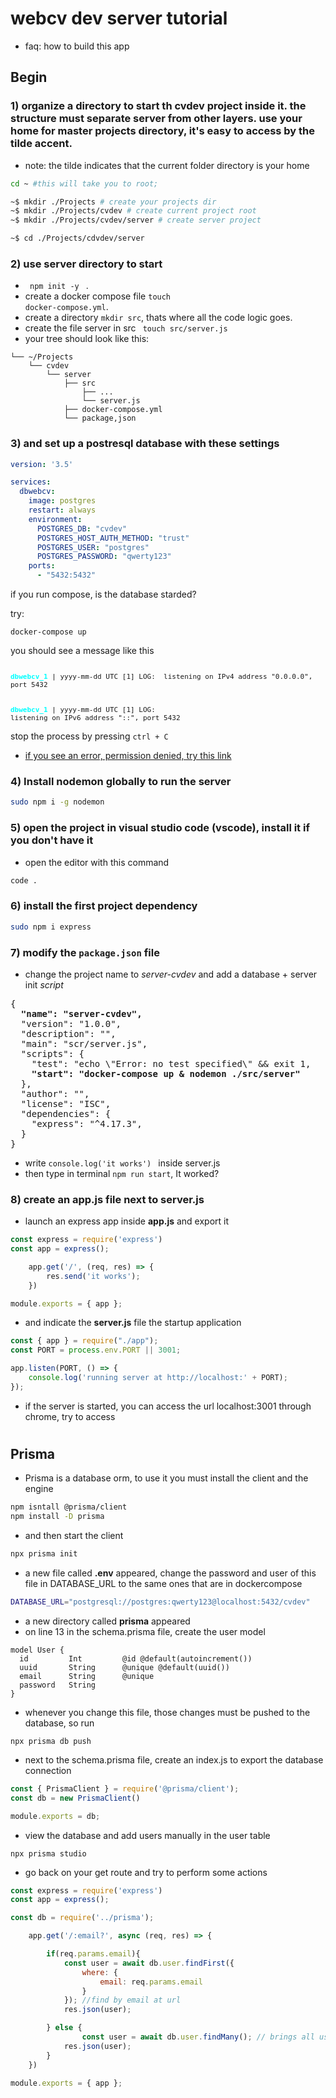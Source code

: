 # webcv dev server tutorial

- faq: how to build this app

## Begin

### 1) organize a directory to start th cvdev project inside it. the structure must separate server from other layers. use your home for master projects directory, it's easy to access by the tilde accent.

- note: the tilde indicates that the current folder directory is your home

```bash
cd ~ #this will take you to root;

~$ mkdir ./Projects # create your projects dir
~$ mkdir ./Projects/cvdev # create current project root
~$ mkdir ./Projects/cvdev/server # create server project

~$ cd ./Projects/cdvdev/server
```

### 2) use server directory to start  
- <code> npm init -y </code> .
- create a docker compose file <code>touch docker-compose.yml</code>.
- create a directory <code>mkdir src</code>, thats where all the code logic goes.
- create the file server in src <code> touch src/server.js</code>
- your tree should look like this:

```
└── ~/Projects
    └── cvdev
        └── server
            ├── src
                ├── ...
                └── server.js    
            ├── docker-compose.yml
            └── package,json
```

### 3) and set up a postresql database with these settings

```yml
version: '3.5'

services:
  dbwebcv:
    image: postgres
    restart: always
    environment:
      POSTGRES_DB: "cvdev"
      POSTGRES_HOST_AUTH_METHOD: "trust"
      POSTGRES_USER: "postgres"
      POSTGRES_PASSWORD: "qwerty123"
    ports:
      - "5432:5432"
```


if you run compose, is the database starded?

try:
```
docker-compose up
```
you should see a message like this

<code style="font-size: 11px">
<b style="color: cyan">dbwebcv_1</b> | yyyy-mm-dd UTC [1] LOG:  listening on IPv4 address "0.0.0.0", port 5432

<b style="color: cyan">dbwebcv_1</b> | yyyy-mm-dd UTC [1] LOG:  listening on IPv6 address "::", port 5432
</code>

stop the process by pressing <code>ctrl + C</code>

- [if you see an error, permission denied, try this link](https://stackoverflow.com/questions/48957195/how-to-fix-docker-got-permission-denied-issue)

### 4) Install nodemon globally to run the server

```bash
sudo npm i -g nodemon
```

### 5) open the project in visual studio code (vscode), install it if you don't have it
- open the editor with this command 
```bash
code .
```

### 6) install the first project dependency
```bash
sudo npm i express
```

### 7) modify the <code>package.json</code> file
 - change the project name to <i>server-cvdev</i> and add a database + server init <i>script</i>

<pre>
{
  <b>"name": "server-cvdev",</b>
  "version": "1.0.0",
  "description": "",
  "main": "scr/server.js",
  "scripts": {
    "test": "echo \"Error: no test specified\" && exit 1,
    <b>"start": "docker-compose up & nodemon ./src/server"</b>
  },
  "author": "",
  "license": "ISC",
  "dependencies": {
    "express": "^4.17.3",
  }
}
</pre>

- write <code>console.log('it works') </code> inside server.js
- then type in terminal <code>npm run start</code>, It worked?

### 8) create an app.js file next to server.js

- launch an express app inside <b>app.js</b> and export it

```js
const express = require('express')
const app = express();

    app.get('/', (req, res) => {
        res.send('it works');
    })

module.exports = { app };
```
- and indicate the <b>server.js</b> file the startup application

```js
const { app } = require("./app");
const PORT = process.env.PORT || 3001;

app.listen(PORT, () => {
    console.log('running server at http://localhost:' + PORT);
});
```
 - if the server is started, you can access the url localhost:3001 through chrome, try to access

 #
 ## Prisma

 - Prisma is a database orm, to use it you must install the client and the engine

 ```bash
npm isntall @prisma/client
npm install -D prisma
 ```

 - and then start the client


 ```bash
npx prisma init
 ```

- a new file called <b>.env</b> appeared, change the password and user of this file in DATABASE_URL to the same ones that are in dockercompose

```bash
DATABASE_URL="postgresql://postgres:qwerty123@localhost:5432/cvdev"
```

- a new directory called <b>prisma</b> appeared
- on line 13 in the schema.prisma file, create the user model

```prisma
model User {
  id         Int         @id @default(autoincrement())
  uuid       String      @unique @default(uuid())
  email      String      @unique
  password   String
}
```

- whenever you change this file, those changes must be pushed to the database, so run
```
npx prisma db push
```
- next to the schema.prisma file, create an index.js to export the database connection
```js
const { PrismaClient } = require('@prisma/client');
const db = new PrismaClient()

module.exports = db;
```

- view the database and add users manually in the user table
```
npx prisma studio
```
- go back on your get route and try to perform some actions

```js
const express = require('express')
const app = express();

const db = require('../prisma');

    app.get('/:email?', async (req, res) => {

        if(req.params.email){
            const user = await db.user.findFirst({
                where: {
                    email: req.params.email
                }
            }); //find by email at url
            res.json(user);

        } else {
                const user = await db.user.findMany(); // brings all users
            res.json(user);
        }
    })

module.exports = { app };
```

